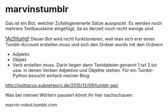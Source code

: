 # marvinstumblr
Das ist ein Bot, welcher Zufallsgenerierte Sätze ausspuckt.
Es werden noch mehrere Textbausteine eingefügt, da es derzeit noch recht wenige sind

<big><u>!Achtung!</u></big>
Dieser Bot wird nicht funktionieren, weil man sich erst einen Tumblr-Account erstellen muss und sich den Ordner 
words 
mit den Ordnern 
* Adjektiv 
* Objekt 
* Verb
erstellen muss. Darin liegen dann Textdateien genannt 1.txt 2.txt usw. in denen Verben Adjektive und Objekte stehen.
Für ein Tumblr-Python besucht einfach meinen Blog: 

http://psittacus.subnetworx.de/2015/12/09/tumblr-api/

Was bei meinen Wörtern passiert könnt ihr hier nachschauen:

marvin-robot.tumblr.com
